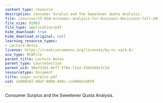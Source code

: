 ```yaml
---
content_type: resource
description: Consumer Surplus and the Sweetener Quota Analysis.
file: /courses/15-010-economic-analysis-for-business-decisions-fall-2004/1e808a9298af0008040ccce0602cb8f0_sugar_surplus.pdf
file_size: 82863
file_type: application/pdf
hide_download: true
hide_download_original: null
learning_resource_types:
- Lecture Notes
license: https://creativecommons.org/licenses/by-nc-sa/4.0/
ocw_type: OCWFile
parent_title: Lecture Notes
parent_type: CourseSection
parent_uid: 98ef3101-0ef7-5f0a-f1e2-25041b9c7c1d
resourcetype: Document
title: sugar_surplus.pdf
uid: 1e808a92-98af-0008-040c-cce0602cb8f0
---
```

Consumer Surplus and the Sweetener Quota Analysis.